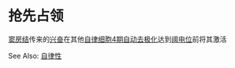 # 抢先占领

[窦房结](窦房结.md)传来的[兴奋](兴奋.md)在其他[自律细胞](自律细胞.md)[4期自动去极化](4期自动去极化.md)达到[阈电位](阈电位.md)前将其激活

See Also: [自律性](自律性.md)
